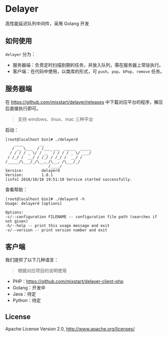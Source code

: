 # Delayer

高性能延迟队列中间件，采用 Golang 开发

## 如何使用

`delayer` 分为：

- 服务器端：负责定时扫描到期的任务，并放入队列，需在服务器上常驻执行。
- 客户端：在代码中使用，以类库的形式，可 `push`、`pop`、`bPop`、`remove` 任务。

## 服务器端

在 https://github.com/mixstart/delayer/releases 中下载对应平台的程序，解压后直接执行即可。

> 支持 windows、linux、mac 三种平台

启动：

```
[root@localhost bin]# ./delayerd
    ____       __
   / __ \___  / /___ ___  _____  _____
  / / / / _ \/ / __ `/ / / / _ \/ ___/
 / /_/ /  __/ / /_/ / /_/ /  __/ /
/_____/\___/_/\__,_/\__, /\___/_/
                   /____/
Service:		delayerd
Version:		1.0.1
[info] 2018/10/18 19:51:10 Service started successfully.
```

查看帮助：

```
[root@localhost bin]# ./delayerd -h
Usage: delayerd [options]

Options:
-c/--configuration FILENAME -- configuration file path (searches if not given)
-h/--help -- print this usage message and exit
-v/--version -- print version number and exit
```

## 客户端

我们提供了以下几种语言：

> 根据对应项目的说明使用

- PHP：https://github.com/mixstart/delayer-client-php
- Golang：开发中
- Java：待定
- Python：待定

## License

Apache License Version 2.0, http://www.apache.org/licenses/

